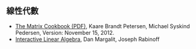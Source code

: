 ## 線性代數

* [The Matrix Cookbook (PDF)](https://www.math.uwaterloo.ca/~hwolkowi/matrixcookbook.pdf), Kaare Brandt Petersen, Michael Syskind Pedersen, Version: November 15, 2012.
* [Interactive Linear Algebra](https://textbooks.math.gatech.edu/ila/), Dan Margalit, Joseph Rabinoff
